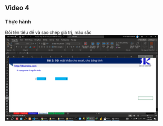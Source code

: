 ## Video 4

<!-- ### Hướng dẫn -->
<!-- - Sao chép thông thường -->
<!-- Sao chép thông thường cột thành tiền -->
<!-- ![alt text](image.png) -->
<!-- - Sao chép   theo seri		 -->
<!-- Sao chép   theo seri	số thứ tự  -->
<!-- ![alt text](image-2.png) -->
<!--  -->
<!-- copy paste công thức		 -->
<!-- copy paste định dạng		 -->
<!--  -->
<!-- copy paste giá trị		 -->
<!--  -->
<!-- copy paste ngang->dọc		 -->
<!--  -->
<!-- copy paste dạng ảnh		 -->
<!--  -->
<!-- copy paste từ nguồn khác		 -->

<!-- Trong video này, Bạn sẽ học Excel với các thao tác:
- Sao chép công thức (copy paste formular excel)
- Sao chép định dạng (copy paste format excel)
- Sao chép giá trị (copy paste value excel)
- Xoay bảng sử dụng sao chép (transpose excel)
- Sao chép dữ liệu bảng thành dạng ảnh (copy paste table as picture)
- Sao chép dữ liệu từ nguồn khác *VD:web) vào Excel (copy from other sources to excel)
- paste special in excel
- copy trong excel
- paste trong excel
-  copy and paste in excel
- cách copy trong excel
- paste trong excel chỉ ra định dạng text -->

### Thực hành
Đổi tên tiêu đề và sao chép giá trị, màu sắc
![alt text](image-3.png)